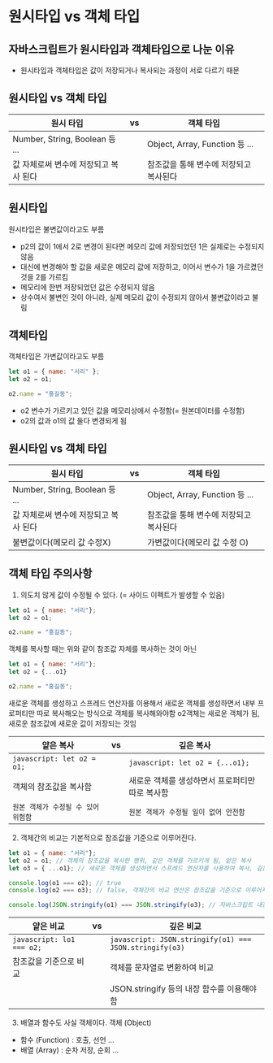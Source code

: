 # 원시타입 vs 객체 타입

## 자바스크립트가 원시타입과 객체타입으로 나눈 이유
- 원시타입과 객체타입은 값이 저장되거나 복사되는 과정이 서로 다르기 때문

## 원시타입 vs 객체 타입
| 원시 타입                         | vs | 객체 타입                         |
|----------------------------------|----|----------------------------------|
| Number, String, Boolean 등 ...   |    | Object, Array, Function 등 ...   |
| 값 자체로써 변수에 저장되고 복사 된다 |    | 참조값을 통해 변수에 저장되고 복사된다 |

## 원시타입
원시타입은 불변값이라고도 부름
- p2의 값이 1에서 2로 변경이 된다면 메모리 값에 저장되었던 1은 실제로는 수정되지 않음
- 대신에 변경해야 할 값을 새로운 메모리 값에 저장하고, 이어서 변수가 1을 가르켰던 것을 2를 가르킴
- 메모리에 한번 저장되었던 값은 수정되지 않음
- 상수여서 불변인 것이 아니라, 실제 메모리 값이 수정되지 않아서 불변값이라고 불림

## 객체타입
객체타입은 가변값이라고도 부름
```javascript
let o1 = { name: "서리" };
let o2 = o1;

o2.name = "홍길동";
```
- o2 변수가 가르키고 있던 값을 메모리상에서 수정함(= 원본데이터를 수정함)
- o2의 값과 o1의 값 둘다 변경되게 됨


## 원시타입 vs 객체 타입
| 원시 타입                         | vs | 객체 타입                         |
|----------------------------------|----|----------------------------------|
| Number, String, Boolean 등 ...   |    | Object, Array, Function 등 ...   |
| 값 자체로써 변수에 저장되고 복사 된다 |    | 참조값을 통해 변수에 저장되고 복사된다 |
| 불변값이다(메모리 값 수정X) |    | 가변값이다(메모리 값 수정 O) |


## 객체 타입 주의사항 

1. 의도치 않게 값이 수정될 수 있다. (= 사이드 이펙트가 발생할 수 있음)
```javascript
let o1 = { name: "서리"};
let o2 = o1;

o2.name = "홍길동";
```
객체를 복사할 때는 위와 같이 참조값 자체를 복사하는 것이 아닌

```javascript
let o1 = { name: "서리"};
let o2 = {...o1}

o2.name = "홍길동";
```
새로운 객체를 생성하고 스프레드 연산자를 이용해서 새로운 객체를 생성하면서 내부 프로퍼티만 따로 복사해오는 방식으로 객체를 복사해와야함
o2객체는 새로운 객체가 됨, 새로운 참조값에 새로운 값이 저장되는 것임


| 얕은 복사                      | vs | 깊은 복사                         |
|----------------------------------|----|----------------------------------|
| ```javascript: let o2 = o1;```  |    | ```javascript: let o2 = {...o1};```  |
| 객체의 참조값을 복사함 |    | 새로운 객체를 생성하면서 프로퍼티만 따로 복사함|
| `원본 객체가 수정될 수 있어 위험함` |    | `원본 객체가 수정될 일이 없어 안전함` |


2. 객체간의 비교는 기본적으로 참조값을 기준으로 이루어진다.
```javascript
let o1 = { name: "서리"};
let o2 = o1; // 객체의 참조값을 복사한 행위, 같은 객체를 가르키게 됨, 얕은 복사
let o3 = { ...o1}; // 새로운 객체를 생성하면서 스프레드 연산자를 사용하여 복사, 깊은 복사

console.log(o1 === o2); // true
console.log(o2 === o3); // false, 객체간의 비교 연산은 참조값을 기준으로 이루어지기 때문에 참조값이 달라 false가 출력이 됨

console.log(JSON.stringify(o1) === JSON.stringify(o3); // 자바스크립트 내장 함수, 객체를 문자열로 반환하는 기능
```

| 얕은 비교                      | vs | 깊은 비교                         |
|----------------------------------|----|----------------------------------|
| ```javascript: lo1 === o2;```  |    | ```javascript: JSON.stringify(o1) === JSON.stringify(o3)```  |
| 참조값을 기준으로 비교|    | 객체를 문자열로 변환하여 비교|
|  |    | JSON.stringify 등의 내장 함수를 이용해야 함 |


3. 배열과 함수도 사실 객체이다.
객체 (Object)
- 함수 (Function) : 호출, 선언 ...
- 배열 (Array) : 순차 저장, 순회 ...
   

